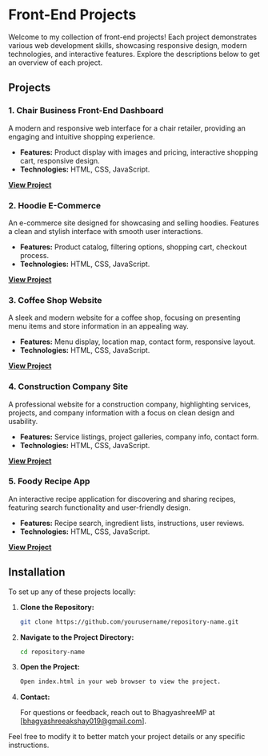 # Front-End Projects

Welcome to my collection of front-end projects! Each project demonstrates various web development skills, showcasing responsive design, modern technologies, and interactive features. Explore the descriptions below to get an overview of each project.

## Projects

### 1. Chair Business Front-End Dashboard

A modern and responsive web interface for a chair retailer, providing an engaging and intuitive shopping experience.

- **Features:** Product display with images and pricing, interactive shopping cart, responsive design.
- **Technologies:** HTML, CSS, JavaScript.

**[View Project](https://github.com/BhagyashreeMP/FrontEndProjects/blob/main/Chairs/index.html)**

### 2. Hoodie E-Commerce

An e-commerce site designed for showcasing and selling hoodies. Features a clean and stylish interface with smooth user interactions.

- **Features:** Product catalog, filtering options, shopping cart, checkout process.
- **Technologies:** HTML, CSS, JavaScript.

**[View Project](https://github.com/yourusername/hoodie-ecommerce)**

### 3. Coffee Shop Website

A sleek and modern website for a coffee shop, focusing on presenting menu items and store information in an appealing way.

- **Features:** Menu display, location map, contact form, responsive layout.
- **Technologies:** HTML, CSS, JavaScript.

**[View Project](https://github.com/yourusername/coffee-shop-website)**

### 4. Construction Company Site

A professional website for a construction company, highlighting services, projects, and company information with a focus on clean design and usability.

- **Features:** Service listings, project galleries, company info, contact form.
- **Technologies:** HTML, CSS, JavaScript.

**[View Project](https://github.com/yourusername/construction-company-site)**

### 5. Foody Recipe App

An interactive recipe application for discovering and sharing recipes, featuring search functionality and user-friendly design.

- **Features:** Recipe search, ingredient lists, instructions, user reviews.
- **Technologies:** HTML, CSS, JavaScript.

**[View Project](https://github.com/yourusername/foody-recipe-app)**

## Installation

To set up any of these projects locally:

1. **Clone the Repository:**

   ```bash
   git clone https://github.com/yourusername/repository-name.git
   
2. **Navigate to the Project Directory:**
 
   ```bash
   cd repository-name
   
4. **Open the Project:**

   ```bash
   Open index.html in your web browser to view the project.

5. **Contact:**

   For questions or feedback, reach out to BhagyashreeMP at [bhagyashreeakshay019@gmail.com].



Feel free to modify it to better match your project details or any specific instructions.

   
